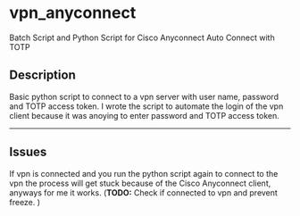 # vpn_anyconnect

Batch Script and Python Script for Cisco Anyconnect Auto Connect with TOTP


## Description

Basic python script to connect to a vpn server with user name, password and TOTP access token. I wrote the script to automate the login of the vpn client because it was anoying to enter password and TOTP access token.

---

## Issues

If vpn is connected and you run the python script again to connect to the vpn the process will get stuck because of the Cisco Anyconnect client, anyways for me it works. (**TODO:** Check if connected to vpn and prevent freeze. ) 


